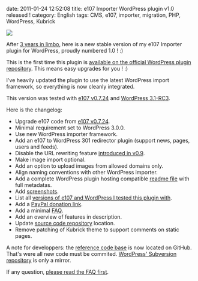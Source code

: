 date: 2011-01-24 12:52:08
title: e107 Importer WordPress plugin v1.0 released !
category: English
tags: CMS, e107, importer, migration, PHP, WordPress, Kubrick

![](/uploads/2011/e107-importer-configuration-screen.png)

After
[3 years in limbo](http://kevin.deldycke.com/2008/01/e107-to-wordpress-migration-v09-plug-in-released/),
here is a new stable version of my e107 Importer plugin for WordPress, proudly
numbered 1.0 ! :)

This is the first time this plugin is
[available on the official WordPress plugin repository](http://wordpress.org/extend/plugins/e107-importer/).
This means easy upgrades for you ! :)

I've heavily updated the plugin to use the latest WordPress import framework, so
everything is now cleanly integrated.

This version was tested with [e107 v0.7.24](http://e107.org/news.php?item.877)
and
[WordPress 3.1-RC3](http://wordpress.org/news/2011/01/wordpress-3-1-release-candidate-3/).

Here is the changelog:

  * Upgrade e107 code from [e107 v0.7.24](http://e107.org/news.php?item.877).
  * Minimal requirement set to WordPress 3.0.0.
  * Use new WordPress importer framework.
  * Add an e107 to WordPress 301 redirector plugin (support news, pages, users
    and feeds).
  * Disable the URL rewriting feature
    [introduced in v0.9](http://kevin.deldycke.com/2008/01/e107-to-wordpress-migration-v09-plug-in-released/).
  * Make image import optional.
  * Add an option to upload images from allowed domains only.
  * Align naming conventions with other WordPress importer.
  * Add a complete WordPress plugin hosting compatible
    [readme file](https://github.com/kdeldycke/e107-importer/blob/master/readme.txt) with full metadatas.
  * Add
    [screenshots](http://wordpress.org/extend/plugins/e107-importer/screenshots/).
  * List all
    [versions of e107 and WordPress I tested this plugin with](http://wordpress.org/extend/plugins/e107-importer/other_notes/).
  * Add a
    [PayPal donation link](https://www.paypal.com/cgi-bin/webscr?cmd=_s-xclick&hosted_button_id=XEXREDEHXSQUJ).
  * Add a minimal [FAQ](http://wordpress.org/extend/plugins/e107-importer/faq/).
  * Add an overview of features in description.
  * Update [source code repository](https://github.com/kdeldycke/e107-importer)
    location.
  * Remove patching of Kubrick theme to support comments on static pages.

A note for developpers: the
[reference code base](https://github.com/kdeldycke/e107-importer) is now located
on GitHub. That's were all new code must be commited.
[WordPress' Subversion repository](http://plugins.trac.wordpress.org/browser/e107-importer/)
is only a mirror.

If any question,
[please read the FAQ first](http://wordpress.org/extend/plugins/e107-importer/faq/).
